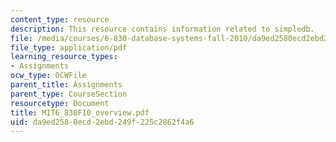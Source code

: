 ```yaml
---
content_type: resource
description: This resource contains information related to simpledb.
file: /media/courses/6-830-database-systems-fall-2010/da9ed2580ecd2ebd249f225c2862f4a6_MIT6_830F10_overview.pdf
file_type: application/pdf
learning_resource_types:
- Assignments
ocw_type: OCWFile
parent_title: Assignments
parent_type: CourseSection
resourcetype: Document
title: MIT6_830F10_overview.pdf
uid: da9ed258-0ecd-2ebd-249f-225c2862f4a6
---
```

